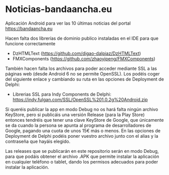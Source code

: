 # Noticias-bandaancha.eu
Aplicación Android para ver las 10 últimas noticias del portal https://bandaancha.eu

Hacen falta dos librerías de dominio publico instaladas en el IDE para que funcione correctamente

* DzHTMLText (https://github.com/digao-dalpiaz/DzHTMLText)
* FMXComponents (https://github.com/zhaoyipeng/FMXComponents)

También hacen falta los archivos para poder acceder mediante SSL a las páginas web (desde Android 6 no se permite OpenSSL). Los podéis coger del siguiente enlace y cambiando su ruta en las opciones de Deployment de Delphi:

* Librerias SSL para Indy Components de Delphi: https://indy.fulgan.com/SSL/OpenSSL%201.0.2g%20Android.zip

Si queréis publicar la app en modo Debug no os hará falta ningún archivo KeyStore, pero si publicáis una versión Release (para la Play Store) entonces tendréis que tener una clave KeyStore de Google, que únicamente se da cuando la persona se apunta al programa de desarrolladores de Google, pagando una cuota de unos 15€ más o menos. En las opciones de Deployment de Delphi podéis poner vuestro archivo junto con el alias y la contraseña que hayáis elegido.

Las releases que se publicarán en este repositorio serán en modo Debug, para que podáis obtener el archivo .APK que permite instalar la aplicación en cualquier teléfono o tablet, dando los permisos adecuados para poder instalar la aplicación.
